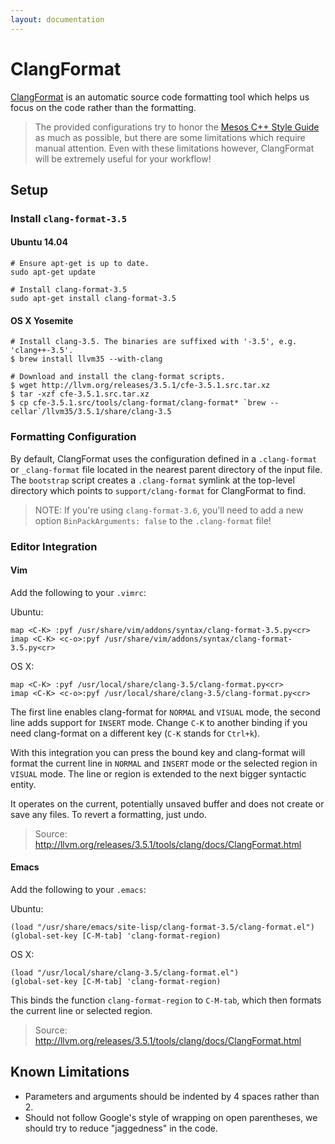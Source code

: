 ```yaml
---
layout: documentation
---
```


# ClangFormat

[ClangFormat](http://llvm.org/releases/3.5.1/tools/clang/docs/ClangFormat.html) is an automatic source code formatting tool which helps us focus on the code rather than the formatting.

> The provided configurations try to honor the [Mesos C++ Style Guide](c++-style-guide.md) as much as possible, but there are some limitations which require manual attention. Even with these limitations however, ClangFormat will be extremely useful for your workflow!

## Setup

### Install `clang-format-3.5`

#### Ubuntu 14.04


    # Ensure apt-get is up to date.
    sudo apt-get update

    # Install clang-format-3.5
    sudo apt-get install clang-format-3.5


#### OS X Yosemite


    # Install clang-3.5. The binaries are suffixed with '-3.5', e.g. 'clang++-3.5'.
    $ brew install llvm35 --with-clang

    # Download and install the clang-format scripts.
    $ wget http://llvm.org/releases/3.5.1/cfe-3.5.1.src.tar.xz
    $ tar -xzf cfe-3.5.1.src.tar.xz
    $ cp cfe-3.5.1.src/tools/clang-format/clang-format* `brew --cellar`/llvm35/3.5.1/share/clang-3.5


### Formatting Configuration

By default, ClangFormat uses the configuration defined in a `.clang-format` or
`_clang-format` file located in the nearest parent directory of the input file.
The `bootstrap` script creates a `.clang-format` symlink at the top-level
directory which points to `support/clang-format` for ClangFormat to find.

> NOTE: If you're using `clang-format-3.6`, you'll need to add a new option
`BinPackArguments: false` to the `.clang-format` file!

### Editor Integration

#### Vim

Add the following to your `.vimrc`:

Ubuntu:

    map <C-K> :pyf /usr/share/vim/addons/syntax/clang-format-3.5.py<cr>
    imap <C-K> <c-o>:pyf /usr/share/vim/addons/syntax/clang-format-3.5.py<cr>

OS X:

    map <C-K> :pyf /usr/local/share/clang-3.5/clang-format.py<cr>
    imap <C-K> <c-o>:pyf /usr/local/share/clang-3.5/clang-format.py<cr>

The first line enables clang-format for `NORMAL` and `VISUAL` mode, the second line adds support for `INSERT` mode. Change `C-K` to another binding if you need clang-format on a different key (`C-K` stands for `Ctrl+k`).

With this integration you can press the bound key and clang-format will format the current line in `NORMAL` and `INSERT` mode or the selected region in `VISUAL` mode. The line or region is extended to the next bigger syntactic entity.

It operates on the current, potentially unsaved buffer and does not create or save any files. To revert a formatting, just undo.

> Source: http://llvm.org/releases/3.5.1/tools/clang/docs/ClangFormat.html

#### Emacs

Add the following to your `.emacs`:

Ubuntu:

    (load "/usr/share/emacs/site-lisp/clang-format-3.5/clang-format.el")
    (global-set-key [C-M-tab] 'clang-format-region)

OS X:

    (load "/usr/local/share/clang-3.5/clang-format.el")
    (global-set-key [C-M-tab] 'clang-format-region)

This binds the function `clang-format-region` to `C-M-tab`, which then formats the current line or selected region.

> Source: http://llvm.org/releases/3.5.1/tools/clang/docs/ClangFormat.html

## Known Limitations

* Parameters and arguments should be indented by 4 spaces rather than 2.
* Should not follow Google's style of wrapping on open parentheses, we should
  try to reduce "jaggedness" in the code.
